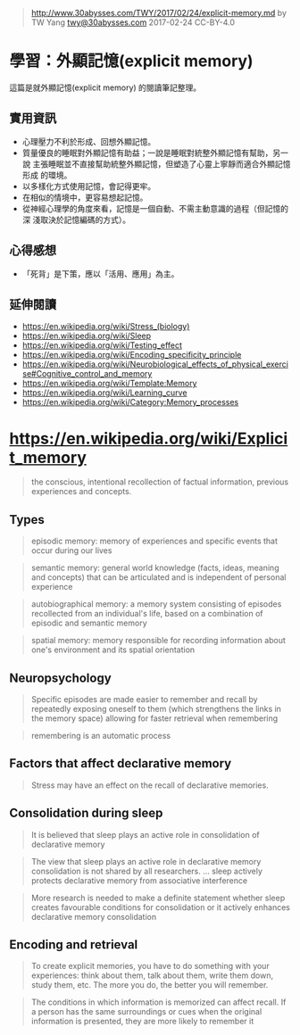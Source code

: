 ﻿> http://www.30abysses.com/TWY/2017/02/24/explicit-memory.md
> by TW Yang <twy@30abysses.com> 2017-02-24 CC-BY-4.0

# 學習：外顯記憶(explicit memory)

這篇是就外顯記憶(explicit memory) 的閱讀筆記整理。


##  實用資訊

* 心理壓力不利於形成、回想外顯記憶。
* 質量優良的睡眠對外顯記憶有助益；一說是睡眠對統整外顯記憶有幫助，另一說
  主張睡眠並不直接幫助統整外顯記憶，但塑造了心靈上寧靜而適合外顯記憶形成
  的環境。
* 以多樣化方式使用記憶，會記得更牢。
* 在相似的情境中，更容易想起記憶。
* 從神經心理學的角度來看，記憶是一個自動、不需主動意識的過程（但記憶的深
  淺取決於記憶編碼的方式）。


##  心得感想

* 「死背」是下策，應以「活用、應用」為主。


##  延伸閱讀

* https://en.wikipedia.org/wiki/Stress_(biology)
* https://en.wikipedia.org/wiki/Sleep
* https://en.wikipedia.org/wiki/Testing_effect
* https://en.wikipedia.org/wiki/Encoding_specificity_principle
* https://en.wikipedia.org/wiki/Neurobiological_effects_of_physical_exercise#Cognitive_control_and_memory
* https://en.wikipedia.org/wiki/Template:Memory
* https://en.wikipedia.org/wiki/Learning_curve
* https://en.wikipedia.org/wiki/Category:Memory_processes



# https://en.wikipedia.org/wiki/Explicit_memory

> the conscious, intentional recollection of factual information,
> previous experiences and concepts.


## Types

> episodic memory: memory of experiences and specific events that occur
> during our lives

> semantic memory: general world knowledge (facts, ideas, meaning and
> concepts) that can be articulated and is independent of personal
> experience

> autobiographical memory: a memory system consisting of episodes
> recollected from an individual's life, based on a combination of
> episodic and semantic memory

> spatial memory: memory responsible for recording information about
> one's environment and its spatial orientation


## Neuropsychology

> Specific episodes are made easier to remember and recall by repeatedly
> exposing oneself to them (which strengthens the links in the memory
> space) allowing for faster retrieval when remembering

> remembering is an automatic process


## Factors that affect declarative memory

> Stress may have an effect on the recall of declarative memories.


## Consolidation during sleep

> It is believed that sleep plays an active role in consolidation of
> declarative memory

> The view that sleep plays an active role in declarative memory
> consolidation is not shared by all researchers. ... sleep actively
> protects declarative memory from associative interference

> More research is needed to make a definite statement whether sleep
> creates favourable conditions for consolidation or it actively
> enhances declarative memory consolidation


## Encoding and retrieval

> To create explicit memories, you have to do something with your
> experiences: think about them, talk about them, write them down,
> study them, etc. The more you do, the better you will remember.

> The conditions in which information is memorized can affect recall. If
> a person has the same surroundings or cues when the original
> information is presented, they are more likely to remember it
